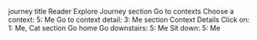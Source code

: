 journey
    title Reader Explore Journey
    section Go to contexts
      Choose a context: 5: Me
      Go to context detail: 3: Me
    section Context Details
      Click on: 1: Me, Cat
    section Go home
      Go downstairs: 5: Me
      Sit down: 5: Me
